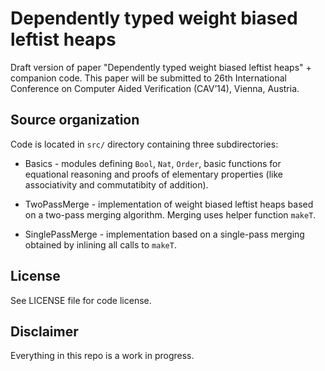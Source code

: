 Dependently typed weight biased leftist heaps
=============================================

Draft version of paper "Dependently typed weight biased leftist heaps" +
companion code. This paper will be submitted to 26th International
Conference on Computer Aided Verification (CAV’14), Vienna, Austria.

## Source organization

Code is located in `src/` directory containing three subdirectories:

  * Basics - modules defining `Bool`, `Nat`, `Order`, basic functions
    for equational reasoning and proofs of elementary properties (like
    associativity and commutatibity of addition).

  * TwoPassMerge - implementation of weight biased leftist heaps based
    on a two-pass merging algorithm. Merging uses helper function
    `makeT`.

  * SinglePassMerge - implementation based on a single-pass merging
    obtained by inlining all calls to `makeT`.

## License

See LICENSE file for code license.

## Disclaimer

Everything in this repo is a work in progress.
